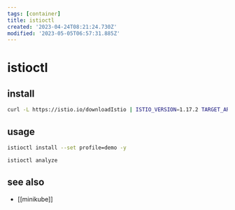 ```yaml
---
tags: [container]
title: istioctl
created: '2023-04-24T08:21:24.730Z'
modified: '2023-05-05T06:57:31.885Z'
---
```


# istioctl


## install

```sh
curl -L https://istio.io/downloadIstio | ISTIO_VERSION=1.17.2 TARGET_ARCH=x86_64 sh -       # download istoctl and example conf to current dir
```

## usage

```sh
istioctl install --set profile=demo -y

istioctl analyze
```

## see also

- [[minikube]]
